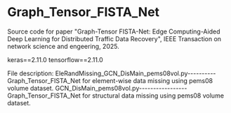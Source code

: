 # Graph_Tensor_FISTA_Net
Source code for paper "Graph-Tensor FISTA-Net: Edge Computing-Aided Deep Learning for Distributed Traffic Data Recovery", IEEE Transaction on network science and engeering, 2025.

keras==2.11.0
tensorflow==2.11.0

File description:
EleRandMissing_GCN_DisMain_pems08vol.py----------Graph_Tensor_FISTA_Net for element-wise data missing using pems08 volume dataset.
GCN_DisMain_pems08vol.py-----------------Graph_Tensor_FISTA_Net for structural data missing using pems08 volume dataset.
